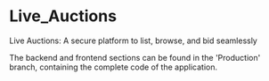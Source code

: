 # Live_Auctions
Live Auctions: A secure platform to list, browse, and bid seamlessly

The backend and frontend sections can be found in the 'Production' branch, containing the complete code of the application.

